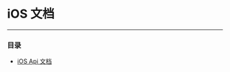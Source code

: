 
# iOS 文档
--- 



### 目录
- [iOS Api 文档](http://henrygao.hopto.org/ios_doc/documentation/yasee_ios "Api 文档")